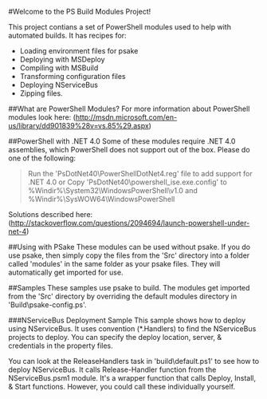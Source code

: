 #Welcome to the PS Build Modules Project!

This project contians a set of PowerShell modules used to help with automated builds. 
It has recipes for: 
* Loading environment files for psake
* Deploying with MSDeploy
* Compiling with MSBuild
* Transforming configuration files
* Deploying NServiceBus
* Zipping files.

##What are PowerShell Modules?
For more information about PowerShell modules look here:
(http://msdn.microsoft.com/en-us/library/dd901839%28v=vs.85%29.aspx)

##PowerShell with .NET 4.0
Some of these modules require .NET 4.0 assemblies, which PowerShell does not support out of the box. Please do one of the following:
> Run the 'PsDotNet40\PowerShellDotNet4.reg' file to add support for .NET 4.0
or
> Copy 'PsDotNet40\powershell_ise.exe.config' to %Windir%\System32\WindowsPowerShell\v1.0 and %Windir%\SysWOW64\WindowsPowerShell

Solutions described here:
(http://stackoverflow.com/questions/2094694/launch-powershell-under-net-4)

##Using with PSake
These modules can be used without psake. If you do use psake, then simply copy the files from the 'Src' directory into a folder called 'modules' in the same folder as your psake files. They will automatically get imported for use.

##Samples
These samples use psake to build. The modules get imported from the 'Src' directory by overriding the default modules directory in 'Build\psake-config.ps'.

###NServiceBus Deployment Sample
This sample shows how to deploy using NServiceBus. It uses convention (*.Handlers) to find the NServiceBus projects to deploy. You can specify the deploy location, server, & credentials in the property files.

You can look at the ReleaseHandlers task in 'build\default.ps1' to see how to deploy NServiceBus. It calls Release-Handler function from the NServiceBus.psm1 module. It's a wrapper function that calls Deploy, Install, & Start functions. However, you could call these individually yourself.